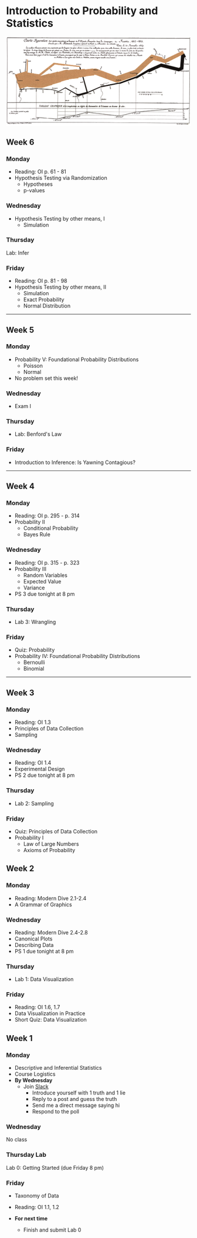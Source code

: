 # Introduction to Probability and Statistics

![](slides/files/minard.png)

## Week 6

### Monday

- Reading: OI p. 61 - 81
- Hypothesis Testing via Randomization
    - Hypotheses
    - p-values

### Wednesday

- Hypothesis Testing by other means, I
    - Simulation

### Thursday

Lab: Infer


### Friday

- Reading: OI p. 81 - 98
- Hypothesis Testing by other means, II
    - Simulation
    - Exact Probability
    - Normal Distribution



* * *

## Week 5

### Monday

- Probability V: Foundational Probability Distributions
    - Poisson
    - Normal
- No problem set this week!

### Wednesday

- Exam I

### Thursday

- Lab: Benford's Law

### Friday

- Introduction to Inference: Is Yawning Contagious?

* * *

## Week 4

### Monday

- Reading: OI p. 295 - p. 314
- Probability II
    - Conditional Probability
    - Bayes Rule

### Wednesday

- Reading:  OI  p. 315 - p. 323
- Probability III
    - Random Variables
    - Expected Value
    - Variance
- PS 3 due tonight at 8 pm

### Thursday

- Lab 3: Wrangling

### Friday

- Quiz: Probability
- Probability IV: Foundational Probability Distributions
    - Bernoulli
    - Binomial

* * *

## Week 3

### Monday

- Reading: OI 1.3
- Principles of Data Collection
- Sampling

### Wednesday

- Reading: OI 1.4
- Experimental Design
- PS 2 due tonight at 8 pm

### Thursday

- Lab 2: Sampling

### Friday

- Quiz: Principles of Data Collection
- Probability I
    - Law of Large Numbers
    - Axioms of Probability


## Week 2

### Monday

- Reading: Modern Dive 2.1-2.4
- A Grammar of Graphics

### Wednesday

- Reading: Modern Dive 2.4-2.8
- Canonical Plots
- Describing Data
- PS 1 due tonight at 8 pm

### Thursday

- Lab 1: Data Visualization

### Friday

- Reading: OI 1.6, 1.7
- Data Visualization in Practice
- Short Quiz: Data Visualization


## Week 1

### Monday

- Descriptive and Inferential Statistics
- Course Logistics
- **By Wednesday**
    - Join [Slack](https://join.slack.com/t/reed-stats-ds/shared_invite/enQtOTEwMDQyODkzNjUwLTM1MWNjZjQ5NTA5ZmMyMmQ4ZjhhYTk1Y2ZkMDE0NjRlZDBhMmE4OTg4OWJjNWUzNTFlOGIzYjE5NjA0ZmM0YzM)
        - Introduce yourself with 1 truth and 1 lie
        - Reply to a post and guess the truth
        - Send me a direct message saying hi
        - Respond to the poll

### Wednesday

No class

### Thursday Lab

Lab 0: Getting Started (due Friday 8 pm)

### Friday

- Taxonomy of Data
- Reading: OI 1.1, 1.2

- **For next time**
    - Finish and submit Lab 0